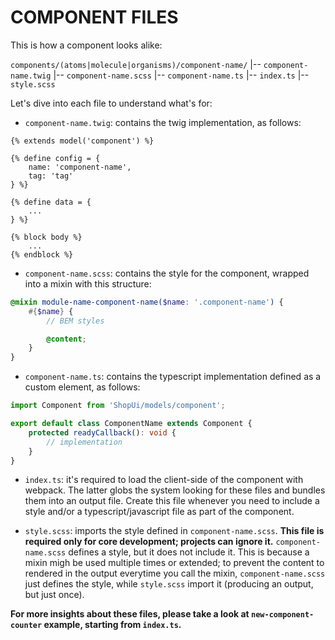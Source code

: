 # COMPONENT FILES

This is how a component looks alike:

`components/(atoms|molecule|organisms)/component-name/`
    |-- `component-name.twig`
    |-- `component-name.scss`
    |-- `component-name.ts`
    |-- `index.ts`
    |-- `style.scss`

Let's dive into each file to understand what's for:

- `component-name.twig`: contains the twig implementation, as follows:

```twig
{% extends model('component') %}

{% define config = {
    name: 'component-name',
    tag: 'tag'
} %}

{% define data = {
    ...
} %}

{% block body %}
    ...
{% endblock %}
```

- `component-name.scss`: contains the style for the component, wrapped into a mixin with this structure:

```scss
@mixin module-name-component-name($name: '.component-name') {
    #{$name} {
        // BEM styles

        @content;
    }
}
```

- `component-name.ts`: contains the typescript implementation defined as a custom element, as follows:

```ts
import Component from 'ShopUi/models/component';

export default class ComponentName extends Component {
    protected readyCallback(): void {
        // implementation
    }
}
```

- `index.ts`: it's required to load the client-side of the component with webpack.
The latter globs the system looking for these files and bundles them into an output file.
Create this file whenever you need to include a style and/or a typescript/javascript file as part of the component.

- `style.scss`: imports the style defined in `component-name.scss`.
**This file is required only for core development; projects can ignore it.**
`component-name.scss` defines a style, but it does not include it. This is because a mixin migh be used multiple times or extended; to prevent the content to rendered in the output everytime you call the mixin, `component-name.scss` just defines the style, while `style.scss` import it (producing an output, but just once).

**For more insights about these files, please take a look at `new-component-counter` example, starting from `index.ts`.**

